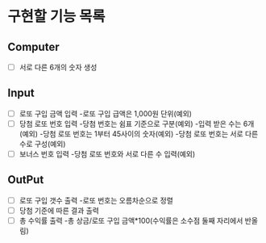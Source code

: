 # 구현할 기능 목록

## Computer
- [ ] 서로 다른 6개의 숫자 생성
## Input
- [ ] 로또 구입 금액 입력
      -로또 구입 급액은 1,000원 단위(예외)
- [ ] 당첨 로또 번호 입력
-당첨 번호는 쉼표 기준으로 구분(예외)
-입력 받은 수는 6개(예외)
-당첨 로또 번호는 1부터 45사이의 숫자(예외)
-당첨 로또 번호는 서로 다른 수로 구성(예외)
- [ ] 보너스 번호 입력
   -당첨 로또 번호와 서로 다른 수 입력(예외)
## OutPut
- [ ] 로또 구입 갯수 출력
      -로또 번호는 오름차순으로 정렬
- [ ] 당첨 기준에 따른 결과 출력
- [ ] 총 수익률 출력
      -총 상금/로또 구입 금액*100(수익률은 소수점 둘째 자리에서 반올림)
